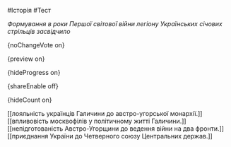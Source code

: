 #Історія #Тест

*Формування в роки Першої світової війни легіону Українських січових стрільців засвідчило*

{noChangeVote on}

{preview on}

{hideProgress on}

{shareEnable off}

{hideCount on}

[[лояльність українців Галичини до австро-угорської монархії.]]
[[впливовість москвофілів у політичному житті Галичини.]]
[[непідготованість Австро-Угорщини до ведення війни на два фронти.]]
[[приєднання України до Четверного союзу Центральних держав.]]
